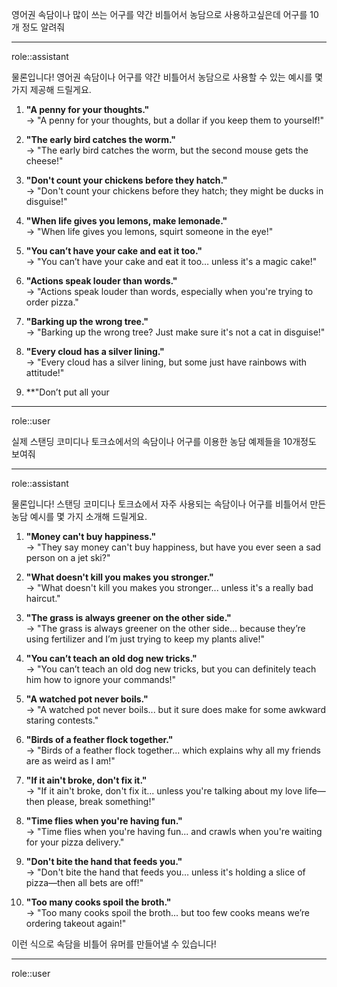 영어권 속담이나 많이 쓰는 어구를 약간 비틀어서 농담으로 사용하고싶은데
어구를 10개 정도 알려줘


<hr class="__chatgpt_plugin">

role::assistant

물론입니다! 영어권 속담이나 어구를 약간 비틀어서 농담으로 사용할 수 있는 예시를 몇 가지 제공해 드릴게요.

1. **"A penny for your thoughts."**  
   → "A penny for your thoughts, but a dollar if you keep them to yourself!"

2. **"The early bird catches the worm."**  
   → "The early bird catches the worm, but the second mouse gets the cheese!"

3. **"Don't count your chickens before they hatch."**  
   → "Don't count your chickens before they hatch; they might be ducks in disguise!"

4. **"When life gives you lemons, make lemonade."**  
   → "When life gives you lemons, squirt someone in the eye!"

5. **"You can’t have your cake and eat it too."**  
   → "You can’t have your cake and eat it too… unless it's a magic cake!"

6. **"Actions speak louder than words."**  
   → "Actions speak louder than words, especially when you're trying to order pizza."

7. **"Barking up the wrong tree."**  
   → "Barking up the wrong tree? Just make sure it's not a cat in disguise!"

8. **"Every cloud has a silver lining."**  
   → "Every cloud has a silver lining, but some just have rainbows with attitude!"

9. **"Don’t put all your

<hr class="__chatgpt_plugin">

role::user

실제 스탠딩 코미디나 토크쇼에서의 속담이나 어구를 이용한 농담 예제들을 10개정도 보여줘




<hr class="__chatgpt_plugin">

role::assistant

물론입니다! 스탠딩 코미디나 토크쇼에서 자주 사용되는 속담이나 어구를 비틀어서 만든 농담 예시를 몇 가지 소개해 드릴게요.

1. **"Money can't buy happiness."**  
   → "They say money can't buy happiness, but have you ever seen a sad person on a jet ski?"

2. **"What doesn't kill you makes you stronger."**  
   → "What doesn't kill you makes you stronger... unless it's a really bad haircut."

3. **"The grass is always greener on the other side."**  
   → "The grass is always greener on the other side... because they’re using fertilizer and I’m just trying to keep my plants alive!"

4. **"You can’t teach an old dog new tricks."**  
   → "You can’t teach an old dog new tricks, but you can definitely teach him how to ignore your commands!"

5. **"A watched pot never boils."**  
   → "A watched pot never boils... but it sure does make for some awkward staring contests."

6. **"Birds of a feather flock together."**  
   → "Birds of a feather flock together... which explains why all my friends are as weird as I am!"

7. **"If it ain't broke, don't fix it."**  
   → "If it ain't broke, don't fix it... unless you're talking about my love life—then please, break something!"

8. **"Time flies when you're having fun."**  
   → "Time flies when you're having fun... and crawls when you're waiting for your pizza delivery."

9. **"Don't bite the hand that feeds you."**  
   → "Don't bite the hand that feeds you… unless it's holding a slice of pizza—then all bets are off!"

10. **"Too many cooks spoil the broth."**  
    → "Too many cooks spoil the broth... but too few cooks means we’re ordering takeout again!"

이런 식으로 속담을 비틀어 유머를 만들어낼 수 있습니다!

<hr class="__chatgpt_plugin">

role::user

